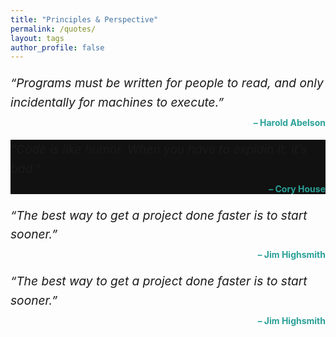 ```yaml
---
title: "Principles & Perspective"
permalink: /quotes/
layout: tags
author_profile: false
---
```


<style>
.quotes-wrapper {
  max-width: 800px;
  margin: 0 auto;
  padding: 2rem 1rem;
}

.quotes-wrapper > .quote-card {
  background-color: #111 !important;
  border-left: 4px solid #2aa198 !important;
  border-top: 2px solid #2aa198 !important;
  margin-bottom: 2rem;
  padding: 1.5rem;
  box-shadow: 0 4px 6px rgba(0, 0, 0, 0.3) !important;
  color: #eee !important;
  border-radius: 8px !important;
}

.quotes-wrapper > .quote-card:nth-child(even) {
  background-color: #1a1a1a !important;
  border-left-color: #268986 !important;
  border-top-color: #268986 !important;
}

.quote-card .quote {
  font-style: italic;
  font-size: 1.2rem;
  margin-bottom: 0.5rem;
  line-height: 1.6;
}

.quote-card .author {
  text-align: right;
  font-weight: bold;
  color: #2aa198;
  margin-top: 0.5rem;
}
</style>

  <div class="quote-card">
    <p class="quote">“Programs must be written for people to read, and only incidentally for machines to execute.”</p>
    <p class="author">– Harold Abelson</p>
  </div>

  <div class="quote-card" style="background-color: #111;">
  <p class="quote">“Code is like humor. When you have to explain it, it’s bad.”</p>
  <p class="author">– Cory House</p>
</div>


  <div class="quote-card">
    <p class="quote">“The best way to get a project done faster is to start sooner.”</p>
    <p class="author">– Jim Highsmith</p>
  </div>

  <div class="quote-card">
    <p class="quote">“The best way to get a project done faster is to start sooner.”</p>
    <p class="author">– Jim Highsmith</p>
  </div>
</div>

